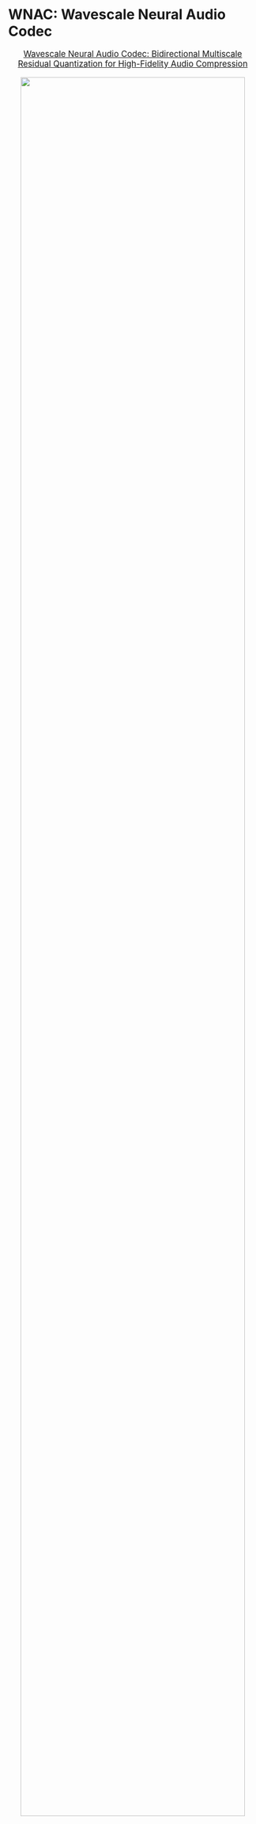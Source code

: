# WNAC: Wavescale Neural Audio Codec

<div align="center">

</div>
<p align="center" style="font-size: larger;">
  <a href="">Wavescale Neural Audio Codec: Bidirectional Multiscale Residual Quantization for High-Fidelity Audio Compression</a>
</p>

<p align="center">
<img src="main/assets/architecture.png" width=95%>
<p>

<br>

# Installation

- Install all packages via ```pip3 install -r requirements.txt```.


# Dataset

```
datasets
├── audioset
├── common_voice
├── daps
├── datasets_fullband
├── jamendo
├── musdb
└── vctk

```

---

## Training

```
torchrun --standalone --master_addr=0.0.0.0 --nproc_per_node=3 -m scripts.train --args.load conf/wavescale_16.yml --save_path runs/wavescale_16
```

## Inferencing

Sampling test dataset:
```
python -m scripts.save_test_set --sample_rate 44100 --output samples/general --args.load conf/base.yml
```

Encoding test:
```
python -m wnac encode samples/general \
    --output results/encode/wavescale_15/general \
    --weights_path checkpoints/wavescale_15/weights.pth \
    --win_duration 10 \
    --plot_path plot/wavescale_15/general \
    --sample_rate 44100
```

Decoding test:
```
python -m wnac decode results/encode/wavescale_15/general \
    --output results/decode/wavescale_15/general \
    --weights_path checkpoints/wavescale_15/weights.pth
```

## Evaluating

```
python -m scripts.eval \
    --input samples/general \
    --output results/decode/wavescale_15/general \
    --n_proc 1 \
```

## Evaluation Results

| Model     | Mel ↓  | STFT ↓ | L1 ↓   | SI-SDR ↑ | FAD ↓  |
|-----------|--------|--------|--------|----------|--------|
| wavescale_15 | **0.772** | **1.777** | **0.030** | **5.599**  | **0.911** |
| wavescale_31 | **0.637** | **1.630** | **0.023** | **8.635**  | **0.503** |


## Acknowledgements

Module definitions are adapted from the [Descript Audio Codec](https://github.com/descriptinc/descript-audio-codec).
